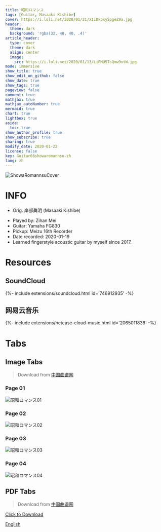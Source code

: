 ```yaml
---
title: 昭和ロマンス
tags: [Guitar, Masaaki Kishibe]
cover: https://i.loli.net/2020/01/21/XIiDFoxySpgeZ9a.jpg
header:
  theme: dark
  background: 'rgba(32, 48, 40, .4)'
article_header:
  type: cover
  theme: dark
  align: center
  image:
    src: https://i.loli.net/2020/01/13/LiPMU5TsQmw9ntW.jpg
mode: immersive
show_title: true
show_edit_on_github: false
show_date: true
show_tags: true
pageview: false
comment: true
mathjax: true
mathjax_autoNumber: true
mermaid: true
chart: true
lightbox: true
aside:
  toc: true
show_author_profile: true
show_subscribe: true
sharing: true
modify_date: 2020-01-22
license: false
key: Guitar08showaromannsu-zh
lang: zh
---
```


![ShowaRomannsuCover](https://i.loli.net/2020/01/21/XIiDFoxySpgeZ9a.jpg)

# INFO
* Orig. 岸部眞明 (Masaaki Kishibe)
<!--more-->
* Played by: Zihan Mei
* Guitar: Yamaha FG830
* Pickup: Meizu 16th Recorder
* Date recorded: 2020-01-19
* Learned fingerstyle acoustic guitar by myself since 2017.

# Resources
## SoundCloud
<div>{%- include extensions/soundcloud.html id='746912935' -%}</div>

## 网易云音乐
<div>{%- include extensions/netease-cloud-music.html id='2065011836' -%}</div>

# Tabs
## Image Tabs
> Download from [中国曲谱网](http://www.qupu123.com/)

### Page 01

![昭和ロマンス01](https://i.loli.net/2020/01/21/A2KTztiQpJRsBCS.png)

### Page 02

![昭和ロマンス02](https://i.loli.net/2020/01/21/YHFeZoOhDjCiR9M.png)

### Page 03

![昭和ロマンス03](https://i.loli.net/2020/01/21/S5tEXbqBD4JwWAa.png)

### Page 04

![昭和ロマンス04](https://i.loli.net/2020/01/21/yx2VaMALUhl5O4k.png)

## PDF Tabs
> Download from [中国曲谱网](http://www.qupu123.com/)

[Click to Download](../assets/images/guitar/2020-01-19昭和ロマンス/昭和ロマンス.pdf)

[English](../guitar/2020-01-19-showa-romannsu.html)